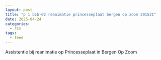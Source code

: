 ```yaml
---
layout: post
title: "p 1 bzb-02 reanimatie princesseplaat bergen op zoom 201531"
date: 2025-04-24
categories: 
  - rss
tags: 
  - feed
---
```


Assistentie bij reanimatie op Princesseplaat in Bergen Op Zoom
